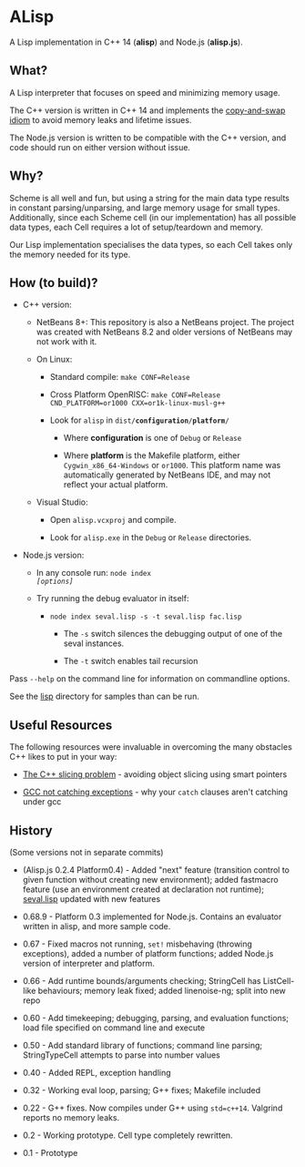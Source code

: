 ALisp
=====

A Lisp implementation in C++ 14 (**alisp**) and Node.js (**alisp.js**).


What?
-----

A Lisp interpreter that focuses on speed and minimizing memory usage.

The C++ version is written in C++ 14 and implements the [copy-and-swap idiom](https://stackoverflow.com/questions/3279543/what-is-the-copy-and-swap-idiom) to avoid memory leaks and lifetime issues.

The Node.js version is written to be compatible with the C++ version, and code should run on either version without issue.


Why?
----

Scheme is all well and fun, but using a string for the main data type results in constant parsing/unparsing, and large memory usage for small types.
Additionally, since each Scheme cell (in our implementation) has all possible data types, each Cell requires a lot of setup/teardown and memory.

Our Lisp implementation specialises the data types, so each Cell takes only the memory needed for its type.


How (to build)?
---------------

* C++ version:

  * NetBeans 8+: This repository is also a NetBeans project. The project was created with NetBeans 8.2 and older versions of NetBeans may not work with it.

  * On Linux:

    * Standard compile: `make CONF=Release`

    * Cross Platform OpenRISC: `make CONF=Release CND_PLATFORM=or1000 CXX=or1k-linux-musl-g++`

    * Look for `alisp` in <code>dist/**configuration**/**platform**/</code>
    
      * Where **configuration** is one of `Debug` or `Release`
      
      * Where **platform** is the Makefile platform, either `Cygwin_x86_64-Windows` or `or1000`. This platform name was automatically generated by NetBeans IDE, and may not reflect your actual platform.

  * Visual Studio:

    * Open `alisp.vcxproj` and compile.

    * Look for `alisp.exe` in the `Debug` or `Release` directories.

* Node.js version:

  * In any console run: <code>node index *[options]*</code>

  * Try running the debug evaluator in itself:

    * <code>node index seval.lisp -s -t seval.lisp fac.lisp</code>

      * The `-s` switch silences the debugging output of one of the seval instances.

	  * The `-t` switch enables tail recursion
  
Pass `--help` on the command line for information on commandline options.

See the [lisp](https://github.com/andrakis/alisp/tree/master/lisp) directory for samples than can be run.
  
Useful Resources
----------------

The following resources were invaluable in overcoming the many obstacles C++ likes to put in your way:

* [The C++ slicing problem](https://stackoverflow.com/questions/45259360/can-we-outsmart-object-slicing) - avoiding object slicing using smart pointers

* [GCC not catching exceptions](https://stackoverflow.com/questions/2424836/exceptions-are-not-caught-in-gcc-program) - why your `catch` clauses aren't catching under gcc

History
-------

(Some versions not in separate commits)

* (Alisp.js 0.2.4 Platform0.4) - Added "next" feature (transition control to given function without creating new environment); added fastmacro feature (use an environment created at declaration not runtime); [seval.lisp](https://github.com/andrakis/alisp/blob/master/lisp/seval.lisp) updated with new features

* 0.68.9 - Platform 0.3 implemented for Node.js. Contains an evaluator written in alisp, and more sample code.

* 0.67 - Fixed macros not running, `set!` misbehaving (throwing exceptions), added a number of platform functions; added Node.js version of interpreter and platform.

* 0.66 - Add runtime bounds/arguments checking; StringCell has ListCell-like behaviours; memory leak fixed; added linenoise-ng; split into new repo

* 0.60 - Add timekeeping; debugging, parsing, and evaluation functions; load file specified on command line and execute

* 0.50 - Add standard library of functions; command line parsing; StringTypeCell attempts to parse into number values

* 0.40 - Added REPL, exception handling

* 0.32 - Working eval loop, parsing; G++ fixes; Makefile included

* 0.22 - G++ fixes. Now compiles under G++ using `std=c++14`. Valgrind reports no memory leaks.

* 0.2 - Working prototype. Cell type completely rewritten.

* 0.1 - Prototype

